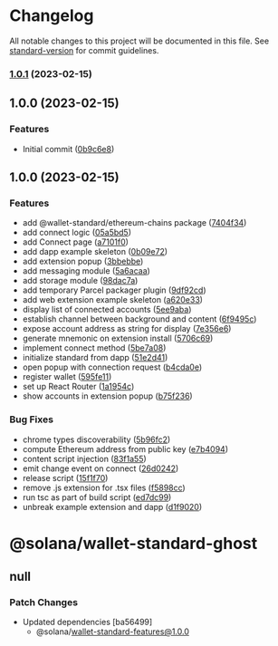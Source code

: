 # Changelog

All notable changes to this project will be documented in this file. See [standard-version](https://github.com/conventional-changelog/standard-version) for commit guidelines.

### [1.0.1](https://github.com/XDeFi-tech/wallet-standard/compare/v1.0.0...v1.0.1) (2023-02-15)

## 1.0.0 (2023-02-15)


### Features

* Initial commit ([0b9c6e8](https://github.com/XDeFi-tech/wallet-standard/commit/0b9c6e89c38ef502544e5e772f9bed6ea9c69169))

## 1.0.0 (2023-02-15)


### Features

* add @wallet-standard/ethereum-chains package ([7404f34](https://github.com/XDeFi-tech/wallet-standard/commit/7404f34777e5e62d54772ff65e3574f3a2f2879e))
* add connect logic ([05a5bd5](https://github.com/XDeFi-tech/wallet-standard/commit/05a5bd518e77f8fc155a75246e95f4ac51a190ce))
* add Connect page ([a7101f0](https://github.com/XDeFi-tech/wallet-standard/commit/a7101f0eb9c749e2ed1e3817066b25fc30804dc1))
* add dapp example skeleton ([0b09e72](https://github.com/XDeFi-tech/wallet-standard/commit/0b09e723775990ee32948d1e44ba05b81ea4a6c9))
* add extension popup ([3bbebbe](https://github.com/XDeFi-tech/wallet-standard/commit/3bbebbe27d1fcaa40ded6cb32de7559f953424c6))
* add messaging module ([5a6acaa](https://github.com/XDeFi-tech/wallet-standard/commit/5a6acaa0967a8dc408fa60fe837f4906d98fb4cb))
* add storage module ([98dac7a](https://github.com/XDeFi-tech/wallet-standard/commit/98dac7a93dbbb3f7aa723a10ad2b7b0f50c9ecca))
* add temporary Parcel packager plugin ([9df92cd](https://github.com/XDeFi-tech/wallet-standard/commit/9df92cd56ed0cf20f25fc85b927518d7cc2e865b))
* add web extension example skeleton ([a620e33](https://github.com/XDeFi-tech/wallet-standard/commit/a620e33aff8fe9b51a4d356b1d46570cc25e3347))
* display list of connected accounts ([5ee9aba](https://github.com/XDeFi-tech/wallet-standard/commit/5ee9abaa8f9cb41d032ab127d0a730ef9fe07b5d))
* establish channel between background and content ([6f9495c](https://github.com/XDeFi-tech/wallet-standard/commit/6f9495c9fc6337b609b81c526bb6ee32e5fbebe2))
* expose account address as string for display ([7e356e6](https://github.com/XDeFi-tech/wallet-standard/commit/7e356e6c1e09d21c34766f4400597b13dd8308ed))
* generate mnemonic on extension install ([5706c69](https://github.com/XDeFi-tech/wallet-standard/commit/5706c69e4f2b9a1295fd40ec693b81724e53156a))
* implement connect method ([5be7a08](https://github.com/XDeFi-tech/wallet-standard/commit/5be7a086c0790fcec4123a183be360da2cd645c0))
* initialize standard from dapp ([51e2d41](https://github.com/XDeFi-tech/wallet-standard/commit/51e2d41fe4fe7bb910cd2fc742375aac3cbf3552))
* open popup with connection request ([b4cda0e](https://github.com/XDeFi-tech/wallet-standard/commit/b4cda0e287997a39cec4972b5fb98595a22dd729))
* register wallet ([595fe11](https://github.com/XDeFi-tech/wallet-standard/commit/595fe11d485dc89c9262eef4ee3e083b06a7e50c))
* set up React Router ([1a1954c](https://github.com/XDeFi-tech/wallet-standard/commit/1a1954cf44c2a65133a64883c2e9c052aa642f35))
* show accounts in extension popup ([b75f236](https://github.com/XDeFi-tech/wallet-standard/commit/b75f236d824d8be01c1233a9eec0c1d350a94b0a))


### Bug Fixes

* chrome types discoverability ([5b96fc2](https://github.com/XDeFi-tech/wallet-standard/commit/5b96fc243a6d8181736cb894b17279c73eaaf967))
* compute Ethereum address from public key ([e7b4094](https://github.com/XDeFi-tech/wallet-standard/commit/e7b409494b71e7b26c987399dde7a61a09f19c2e))
* content script injection ([83f1a55](https://github.com/XDeFi-tech/wallet-standard/commit/83f1a55acb6c49348cc78f76700d7038e27c4f6e))
* emit change event on connect ([26d0242](https://github.com/XDeFi-tech/wallet-standard/commit/26d0242919e147efb9f6a4269e2f98ac26250ce3))
* release script ([15f1f70](https://github.com/XDeFi-tech/wallet-standard/commit/15f1f70604cce087f679a639ae3e0a46b534f04d))
* remove .js extension for .tsx files ([f5898cc](https://github.com/XDeFi-tech/wallet-standard/commit/f5898cc5dff359ee5c32dd8e5110524998e91ea9))
* run tsc as part of build script ([ed7dc99](https://github.com/XDeFi-tech/wallet-standard/commit/ed7dc993f233e566eaf0011cce800a18ee46188b))
* unbreak example extension and dapp ([d1f9020](https://github.com/XDeFi-tech/wallet-standard/commit/d1f9020ff8a5a21f3d0f07e63d3145353386ffa3))

# @solana/wallet-standard-ghost

## null

### Patch Changes

-   Updated dependencies [ba56499]
    -   @solana/wallet-standard-features@1.0.0

